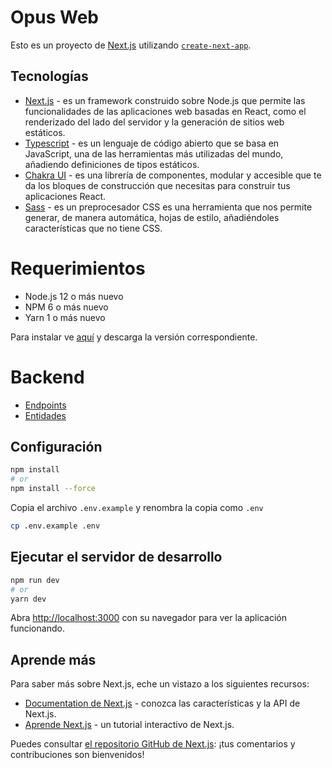 # Opus Web

Esto es un proyecto de [Next.js](https://nextjs.org/) utilizando [`create-next-app`](https://github.com/vercel/next.js/tree/canary/packages/create-next-app).

## Tecnologías

- [Next.js](https://nextjs.org) - es un framework construido sobre Node.js que permite las funcionalidades de las aplicaciones web basadas en React, como el renderizado del lado del servidor y la generación de sitios web estáticos.
- [Typescript](https://www.typescriptlang.org) - es un lenguaje de código abierto que se basa en JavaScript, una de las herramientas más utilizadas del mundo, añadiendo definiciones de tipos estáticos.
- [Chakra UI](https://chakra-ui.com) - es una librería de componentes, modular y accesible que te da los bloques de construcción que necesitas para construir tus aplicaciones React.
- [Sass](https://sass-lang.com/) - es un preprocesador CSS es una herramienta que nos permite generar, de manera automática, hojas de estilo, añadiéndoles características que no tiene CSS.

# Requerimientos

- Node.js 12 o más nuevo
- NPM 6 o más nuevo
- Yarn 1 o más nuevo

Para instalar ve [aquí](https://nodejs.org/en/download/) y descarga la versión correspondiente.

# Backend

- [Endpoints](https://api-dev.opus.do/swagger)
- [Entidades](https://github.com/Streamelopers/opus-api/blob/main/docs/requirements/entities.md)

## Configuración

```bash
npm install
# or
npm install --force
```

Copia el archivo `.env.example` y renombra la copia como `.env`

```bash
cp .env.example .env
```

## Ejecutar el servidor de desarrollo

```bash
npm run dev
# or
yarn dev
```


Abra [http://localhost:3000](http://localhost:3000) con su navegador para ver la aplicación funcionando.


## Aprende más

Para saber más sobre Next.js, eche un vistazo a los siguientes recursos:

- [Documentation de Next.js](https://nextjs.org/docs) - conozca las características y la API de Next.js.
- [Aprende Next.js](https://nextjs.org/learn) - un tutorial interactivo de Next.js.

Puedes consultar [el repositorio GitHub de Next.js](https://github.com/vercel/next.js/): ¡tus comentarios y contribuciones son bienvenidos!
